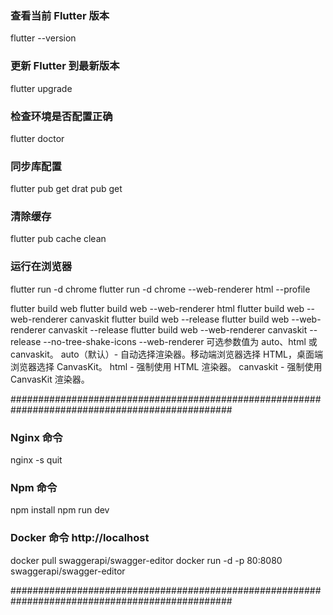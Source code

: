 ### 查看当前 Flutter 版本
flutter --version

### 更新 Flutter 到最新版本
flutter upgrade

### 检查环境是否配置正确
flutter doctor

### 同步库配置
flutter pub get
drat pub get

### 清除缓存
flutter pub cache clean

### 运行在浏览器
flutter run -d chrome
flutter run -d chrome --web-renderer html --profile

flutter build web 
flutter build web --web-renderer html
flutter build web --web-renderer canvaskit
flutter build web --release
flutter build web --web-renderer canvaskit --release
flutter build web --web-renderer canvaskit --release --no-tree-shake-icons
--web-renderer 可选参数值为 auto、html 或 canvaskit。
auto（默认）- 自动选择渲染器。移动端浏览器选择 HTML，桌面端浏览器选择 CanvasKit。
html - 强制使用 HTML 渲染器。
canvaskit - 强制使用 CanvasKit 渲染器。


################################################################################################

### Nginx 命令
nginx -s quit

### Npm 命令
npm install
npm run dev

### Docker 命令 http://localhost
docker pull swaggerapi/swagger-editor
docker run -d -p 80:8080 swaggerapi/swagger-editor

################################################################################################

